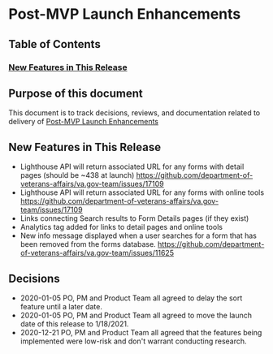 # Post-MVP Launch Enhancements #
## Table of Contents ##
### [New Features in This Release](https://github.com/department-of-veterans-affairs/va.gov-team/blob/master/products/find-va-forms-redesign/post-launch-enhancements/README.md#new-features-in-this-release) ###

## Purpose of this document ##
This document is to track decisions, reviews, and documentation related to delivery of [Post-MVP Launch Enhancements](https://github.com/department-of-veterans-affairs/va.gov-team/issues/10758)
## New Features in This Release ##
- Lighthouse API will return associated URL for any forms with detail pages (should be ~438 at launch) https://github.com/department-of-veterans-affairs/va.gov-team/issues/17109
- Lighthouse API will return associated URL for any forms with online tools https://github.com/department-of-veterans-affairs/va.gov-team/issues/17109
- Links connecting Search results to Form Details pages (if they exist)
- Analytics tag added for links to detail pages and online tools
- New info message displayed when a user searches for a form that has been removed from the forms database. https://github.com/department-of-veterans-affairs/va.gov-team/issues/11625
## Decisions ##
- 2020-01-05 PO, PM and Product Team all agreed to delay the sort feature until a later date.
- 2020-01-05 PO, PM and Product Team all agreed to move the launch date of this release to 1/18/2021.
- 2020-12-21 PO, PM and Product Team all agreed that the features being implemented were low-risk and don't warrant conducting research.
